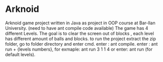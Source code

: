 # Arknoid
Arknoid game project written in Java as project in OOP course at Bar-Ilan University.
(need to have ant compile code available)
The game has 4 different Levels.
The goal is to clear the screen out of blocks , each level has different amount of balls and blocks.
to run the project extract the zip folder, go to folder directory and enter cmd.
enter : ant compile. enter : ant run + {levels numbers}, for exmaple: ant run 3 1 1 4 or enter: ant run (for default levels). 
